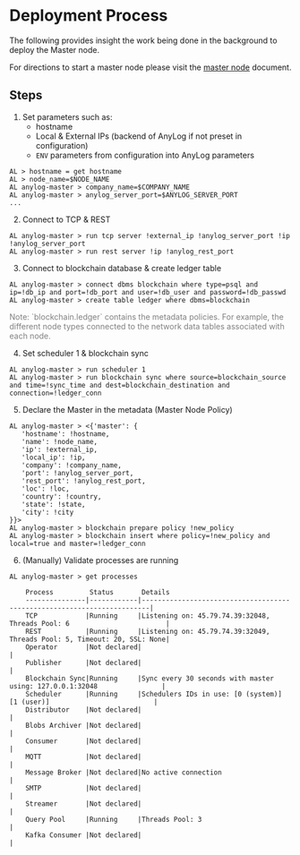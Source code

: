 # Deployment Process
The following provides insight the work being done in the background to deploy the Master node. 

For directions to start a master node please visit the [master node](master_node.md) document.

## Steps
1. Set parameters such as:
   * hostname
   * Local & External IPs (backend of AnyLog if not preset in configuration)
   * `ENV` parameters from configuration into AnyLog parameters  
```anylog
AL > hostname = get hostname
AL > node_name=$NODE_NAME
AL anylog-master > company_name=$COMPANY_NAME
AL anylog-master > anylog_server_port=$ANYLOG_SERVER_PORT
...
```

2. Connect to TCP & REST 
```anylog
AL anylog-master > run tcp server !external_ip !anylog_server_port !ip !anylog_server_port
AL anylog-master > run rest server !ip !anylog_rest_port
```

3. Connect to blockchain database & create ledger table 
```anylog
AL anylog-master > connect dbms blockchain where type=psql and ip=!db_ip and port=!db_port and user=!db_user and password=!db_passwd
AL anylog-master > create table ledger where dbms=blockchain
```
<p style="color: gray; size: 90%">Note: `blockchain.ledger` contains the metadata policies. For example, the different node 
types connected to the network  data tables associated with each node. </p>

4. Set scheduler 1 & blockchain sync 
```anylog
AL anylog-master > run scheduler 1
AL anylog-master > run blockchain sync where source=blockchain_source and time=!sync_time and dest=blockchain_destination and connection=!ledger_conn
```

5. Declare the Master in the metadata (Master Node Policy)
```anylog
AL anylog-master > <{'master': {
   'hostname': !hostname,
   'name': !node_name,
   'ip': !external_ip,
   'local_ip': !ip,
   'company': !company_name,
   'port': !anylog_server_port,
   'rest_port': !anylog_rest_port,
   'loc': !loc,
   'country': !country,
   'state': !state,
   'city': !city
}}>
AL anylog-master > blockchain prepare policy !new_policy
AL anylog-master > blockchain insert where policy=!new_policy and local=true and master=!ledger_conn
```

6. (Manually) Validate processes are running
```anylog
AL anylog-master > get processes 

    Process         Status       Details                                                                  
    ---------------|------------|------------------------------------------------------------------------|
    TCP            |Running     |Listening on: 45.79.74.39:32048, Threads Pool: 6                        |
    REST           |Running     |Listening on: 45.79.74.39:32049, Threads Pool: 5, Timeout: 20, SSL: None|
    Operator       |Not declared|                                                                        |
    Publisher      |Not declared|                                                                        |
    Blockchain Sync|Running     |Sync every 30 seconds with master using: 127.0.0.1:32048                |
    Scheduler      |Running     |Schedulers IDs in use: [0 (system)] [1 (user)]                          |
    Distributor    |Not declared|                                                                        |
    Blobs Archiver |Not declared|                                                                        |
    Consumer       |Not declared|                                                                        |
    MQTT           |Not declared|                                                                        |
    Message Broker |Not declared|No active connection                                                    |
    SMTP           |Not declared|                                                                        |
    Streamer       |Not declared|                                                                        |
    Query Pool     |Running     |Threads Pool: 3                                                         |
    Kafka Consumer |Not declared|                                                                        |
```